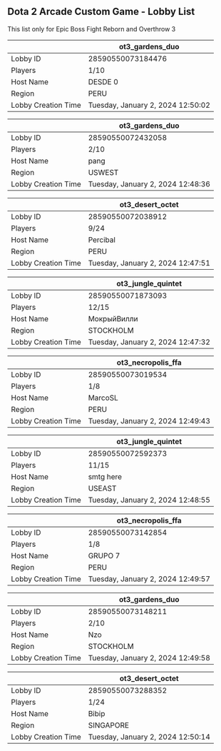 ## Dota 2 Arcade Custom Game - Lobby List

This list only for Epic Boss Fight Reborn and Overthrow 3

|  | ot3_gardens_duo |
| ------ | ------ |
| Lobby ID | 28590550073184476 |
| Players | 1/10 |
| Host Name | DESDE 0 |
| Region | PERU |
| Lobby Creation Time | Tuesday, January 2, 2024 12:50:02 |


|  | ot3_gardens_duo |
| ------ | ------ |
| Lobby ID | 28590550072432058 |
| Players | 2/10 |
| Host Name | pang |
| Region | USWEST |
| Lobby Creation Time | Tuesday, January 2, 2024 12:48:36 |


|  | ot3_desert_octet |
| ------ | ------ |
| Lobby ID | 28590550072038912 |
| Players | 9/24 |
| Host Name | Percibal |
| Region | PERU |
| Lobby Creation Time | Tuesday, January 2, 2024 12:47:51 |


|  | ot3_jungle_quintet |
| ------ | ------ |
| Lobby ID | 28590550071873093 |
| Players | 12/15 |
| Host Name | МокрыйВилли |
| Region | STOCKHOLM |
| Lobby Creation Time | Tuesday, January 2, 2024 12:47:32 |


|  | ot3_necropolis_ffa |
| ------ | ------ |
| Lobby ID | 28590550073019534 |
| Players | 1/8 |
| Host Name | MarcoSL |115 |
| Region | PERU |
| Lobby Creation Time | Tuesday, January 2, 2024 12:49:43 |


|  | ot3_jungle_quintet |
| ------ | ------ |
| Lobby ID | 28590550072592373 |
| Players | 11/15 |
| Host Name | smtg here |
| Region | USEAST |
| Lobby Creation Time | Tuesday, January 2, 2024 12:48:55 |


|  | ot3_necropolis_ffa |
| ------ | ------ |
| Lobby ID | 28590550073142854 |
| Players | 1/8 |
| Host Name | GRUPO 7 |
| Region | PERU |
| Lobby Creation Time | Tuesday, January 2, 2024 12:49:57 |


|  | ot3_gardens_duo |
| ------ | ------ |
| Lobby ID | 28590550073148211 |
| Players | 2/10 |
| Host Name | Nzo |
| Region | STOCKHOLM |
| Lobby Creation Time | Tuesday, January 2, 2024 12:49:58 |


|  | ot3_desert_octet |
| ------ | ------ |
| Lobby ID | 28590550073288352 |
| Players | 1/24 |
| Host Name | Bibip |
| Region | SINGAPORE |
| Lobby Creation Time | Tuesday, January 2, 2024 12:50:14 |


